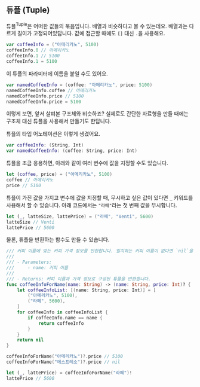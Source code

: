## 튜플 (Tuple)

튜플<sup>Tuple</sup>은 어떠한 값들의 묶음입니다. 배열과 비슷하다고 볼 수 있는데요. 배열과는 다르게 길이가 고정되어있답니다. 값에 접근할 때에도 `[]` 대신 `.`을 사용해요.

```swift
var coffeeInfo = ("아메리카노", 5100)
coffeeInfo.0 // 아메리카노
coffeeInfo.1 // 5100
coffeeInfo.1 = 5100
```

이 튜플의 파라미터에 이름을 붙일 수도 있어요.

```swift
var namedCoffeeInfo = (coffee: "아메리카노", price: 5100)
namedCoffeeInfo.coffee // 아메리카노
namedCoffeeInfo.price // 5100
namedCoffeeInfo.price = 5100
```

이렇게 보면, 앞서 살펴본 구조체와 비슷하죠? 실제로도 간단한 자료형을 만들 때에는 구조체 대신 튜플을 사용해서 만들기도 한답니다.

튜플의 타입 어노테이션은 이렇게 생겼어요.

```swift
var coffeeInfo: (String, Int)
var namedCoffeeInfo: (coffee: String, price: Int)
```

튜플을 조금 응용하면, 아래와 같이 여러 변수에 값을 지정할 수도 있습니다.

```swift
let (coffee, price) = ("아메리카노", 5100)
coffee // 아메리카노
price // 5100
```

튜플이 가진 값을 가지고 변수에 값을 지정할 때, 무시하고 싶은 값이 있다면 `_` 키워드를 사용해서 할 수 있습니다. 아래 코드에서는 `"라떼"`라는 첫 번째 값을 무시합니다.

```swift
let (_, latteSize, lattePrice) = ("라떼", "Venti", 5600)
latteSize // Venti
lattePrice // 5600
```

물론, 튜플을 반환하는 함수도 만들 수 있습니다.

```swift
/// 커피 이름에 맞는 커피 가격 정보를 반환합니다. 일치하는 커피 이름이 없다면 `nil`을 반환합니다.
///
/// - Parameters:
///     - name: 커피 이름
///
/// - Returns: 커피 이름과 가격 정보로 구성된 튜플을 반환합니다.
func coffeeInfoForName(name: String) -> (name: String, price: Int)? {
    let coffeeInfoList: [(name: String, price: Int)] = [
        ("아메리카노", 5100),
        ("라떼", 5600),
    ]
    for coffeeInfo in coffeeInfoList {
        if coffeeInfo.name == name {
            return coffeeInfo
        }
    }
    return nil
}

coffeeInfoForName("아메리카노")?.price // 5100
coffeeInfoForName("에스프레소")?.price // nil

let (_, lattePrice) = coffeeInfoForName("라떼")!
lattePrice // 5600
```
